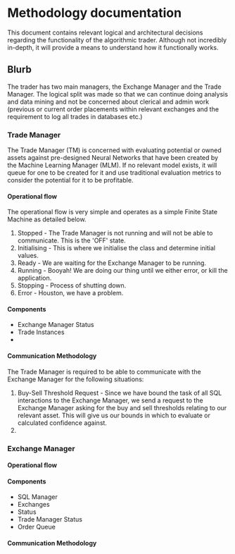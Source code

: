 # Methodology documentation
This document contains relevant logical and architectural decisions regarding the functionality of the algorithmic 
trader.  Although not incredibly in-depth, it will provide a means to understand how it functionally works.     

## Blurb
The trader has two main managers, the Exchange Manager and the Trade Manager.  The logical split was made so that we can
continue doing analysis and data mining and not be concerned about clerical and admin work (previous or current order 
placements within relevant  exchanges and the requirement to log all trades in databases etc.)

### Trade Manager
The Trade Manager (TM) is concerned with evaluating potential or owned assets against pre-designed Neural Networks that
have been created by the Machine Learning Manager (MLM).  If no relevant model exists, it will queue for one to be
created for it and use traditional evaluation metrics to consider the potential for it to be profitable.  

#### Operational flow
The operational flow is very simple and operates as a simple Finite State Machine as detailed below.
1. Stopped - The Trade Manager is not running and will not be able to communicate.  This is the 'OFF' state.
2. Initialising - This is where we initialise the class and determine initial values.
3. Ready - We are waiting for the Exchange Manager to be running.
4. Running - Booyah! We are doing our thing until we either error, or kill the application.
5. Stopping - Process of shutting down.
6. Error - Houston, we have a problem.

#### Components
- Exchange Manager Status
- Trade Instances
- 


#### Communication Methodology
The Trade Manager is required to be able to communicate with the Exchange Manager for the following situations:
1. Buy-Sell Threshold Request - Since we have bound the task of all SQL interactions to the Exchange Manager, we send a request to the Exchange Manager asking for the buy and sell thresholds relating to our relevant asset.  This will give us our bounds in which to evaluate or calculated confidence against.
2. 




### Exchange Manager


#### Operational flow

#### Components
- SQL Manager 
- Exchanges
- Status
- Trade Manager Status
- Order Queue




#### Communication Methodology

